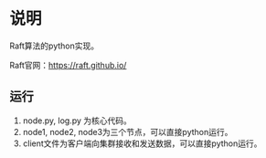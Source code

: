 # 说明

Raft算法的python实现。

Raft官网：https://raft.github.io/

## 运行

1. node.py, log.py 为核心代码。
2. node1, node2, node3为三个节点，可以直接python运行。
3. client文件为客户端向集群接收和发送数据，可以直接python运行。
